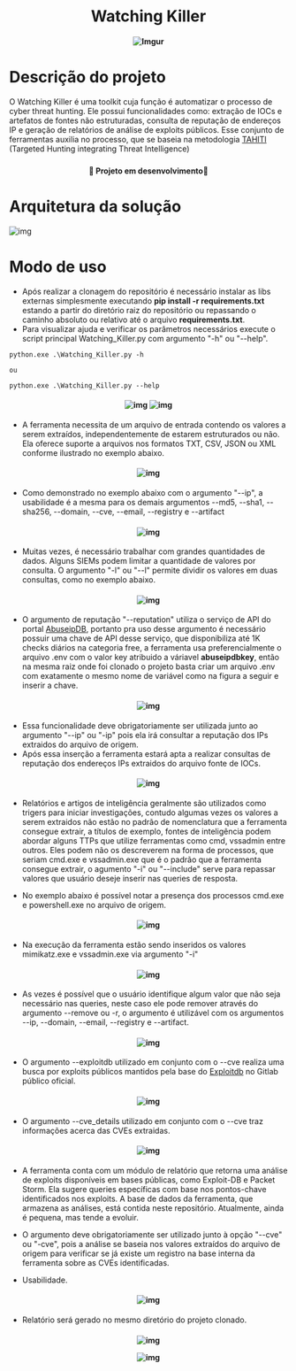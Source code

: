 <h1 align="center" >Watching Killer</h1>

<h4 align="center">

 ![Imgur](https://i.imgur.com/AAoJIuV.jpg)

</h4>

<h1>Descrição do projeto</h1>

O Watching Killer é uma toolkit cuja função é automatizar o processo de cyber threat hunting. Ele possui funcionalidades como: extração de IOCs e artefatos de fontes não estruturadas, consulta de reputação de endereços IP e geração de relatórios de análise de exploits públicos. Esse conjunto de ferramentas auxilia no processo, que se baseia na metodologia <a href="https://www.betaalvereniging.nl/en/safety/tahiti/" target="_blank">TAHITI</a> (Targeted Hunting integrating Threat Intelligence)

<h3></h3>


<h4 align="center">
  
   :construction: Projeto em desenvolvimento:construction:

</h4>

<h3></h3>


<h1>Arquitetura da solução</h1>

![img](https://i.imgur.com/MQFZi7Y.png)

<!-- Modo de uso-->

<h1>Modo de uso</h1>

* Após realizar a clonagem do repositório é necessário instalar as libs externas simplesmente executando **pip install -r requirements.txt** estando a partir do diretório raiz do repositório ou repassando o caminho absoluto ou relativo até o arquivo **requirements.txt**.
* Para visualizar ajuda e verificar os parâmetros necessários execute o script principal Watching_Killer.py com argumento "-h" ou "--help".

```
python.exe .\Watching_Killer.py -h

ou 

python.exe .\Watching_Killer.py --help

```
<h4 align="center">

![img](https://i.imgur.com/gB05LGD.png)
![img](https://i.imgur.com/CFs1Vue.png)

</h4>

* A ferramenta necessita de um arquivo de entrada contendo os valores a serem extraídos, independentemente de estarem estruturados ou não. Ela oferece suporte a arquivos nos formatos TXT, CSV, JSON ou XML conforme ilustrado no exemplo abaixo.

<h4 align="center">

![img](https://i.imgur.com/oMNDY81.png)

</h4>

* Como demonstrado no exemplo abaixo com o argumento "--ip", a usabilidade é a mesma para os demais argumentos --md5, --sha1, --sha256, --domain, --cve, --email, --registry e --artifact 

<h4 align="center">

![img](https://i.imgur.com/JU5l5qs.png)

</h4>
 
 * Muitas vezes, é necessário trabalhar com grandes quantidades de dados. Alguns SIEMs podem limitar a quantidade de valores por consulta. O argumento "-l" ou "--l" permite dividir os valores em duas consultas, como no exemplo abaixo.

<h4 align="center">
 
![img](https://i.imgur.com/jspJxVV.png)


</h4>

* O argumento de reputação "--reputation" utiliza o serviço de API do portal <a href="https://docs.abuseipdb.com/#introduction" target="_blank">AbuseipDB</a>, portanto pra uso desse argumento é necessário possuir uma chave de API desse serviço, que disponibiliza até 1K checks diários na categoria free, a ferramenta usa preferencialmente o arquivo .env com o valor key atribuido a váriavel **abuseipdbkey**, então na mesma raiz onde foi clonado o projeto basta criar um arquivo .env com exatamente o mesmo nome de variável como na figura a seguir e inserir a chave.

<h4 align="center">

![img](https://i.imgur.com/Z5q8k6y.png)

</h4>

* Essa funcionalidade deve obrigatoriamente ser utilizada junto ao argumento "--ip" ou "-ip" pois ela irá consultar a reputação dos IPs extraidos do arquivo de origem.
* Após essa inserção a ferramenta estará apta a realizar consultas de reputação dos endereços IPs extraidos do arquivo fonte de IOCs.

<h4 align="center">

![img](https://i.imgur.com/3xwtlsg.png)

</h4>
 
* Relatórios e artigos de inteligência geralmente são utilizados como trigers para iniciar investigações, contudo algumas vezes os valores a serem extraidos não estão no padrão de nomenclatura que a ferramenta consegue extrair, a títulos de exemplo, fontes de inteligência podem abordar alguns TTPs que utilize ferramentas como cmd, vssadmin entre outros. Eles podem não os descreverem na forma de processos, que seriam cmd.exe e vssadmin.exe que é o padrão que a ferramenta consegue extrair, o agumento "-i" ou "--include" serve para repassar valores que usuário deseje inserir nas queries de resposta.

* No exemplo abaixo é possível notar a presença dos processos cmd.exe e powershell.exe no arquivo de origem.

<h4 align="center">

 ![img](https://i.imgur.com/qTnO4iH.png)

 </h4>

* Na execução da ferramenta estão sendo inseridos os valores mimikatz.exe e vssadmin.exe via argumento "-i" 

<h4 align="center">
 
![img](https://i.imgur.com/NBUfEkc.png)

</h4>

* As vezes é possível que o usuário identifique algum valor que não seja necessário nas queries, neste caso ele pode remover através do argumento --remove ou -r, o argumento é utilizável com os argumentos --ip, --domain, --email, --registry e --artifact.

<h4 align="center">
 
![img](https://i.imgur.com/enfOXeJ.png)

</h4>

* O argumento --exploitdb utilizado em conjunto com o --cve realiza uma busca por exploits públicos mantidos pela base do <a href="https://gitlab.com/exploit-database/exploitdb/" target="_blank">Exploitdb</a> no Gitlab público oficial.

<h4 align="center">
 
![img](https://i.imgur.com/WAnMNE4.png)

</h4>

* O argumento --cve_details utilizado em conjunto com o --cve traz informações acerca das CVEs extraidas.

<h4 align="center">
 
![img](https://i.imgur.com/YcuvNtA.png)

</h4>

* A ferramenta conta com um módulo de relatório que retorna uma análise de exploits disponíveis em bases públicas, como Exploit-DB e Packet Storm. Ela sugere queries específicas com base nos pontos-chave identificados nos exploits. A base de dados da ferramenta, que armazena as análises, está contida neste repositório. Atualmente, ainda é pequena, mas tende a evoluir.

* O argumento deve obrigatoriamente ser utilizado junto à opção "--cve" ou "-cve", pois a análise se baseia nos valores extraídos do arquivo de origem para verificar se já existe um registro na base interna da ferramenta sobre as CVEs identificadas.

* Usabilidade.

<h4 align="center">

![img](https://i.imgur.com/ZnamUh3.png)

</h4>

* Relatório será gerado no mesmo diretório do projeto clonado.

<h4 align="center">
 
![img](https://i.imgur.com/4kD0BJI.png)

![img](https://i.imgur.com/0sOMNz5.png)

</h4>



